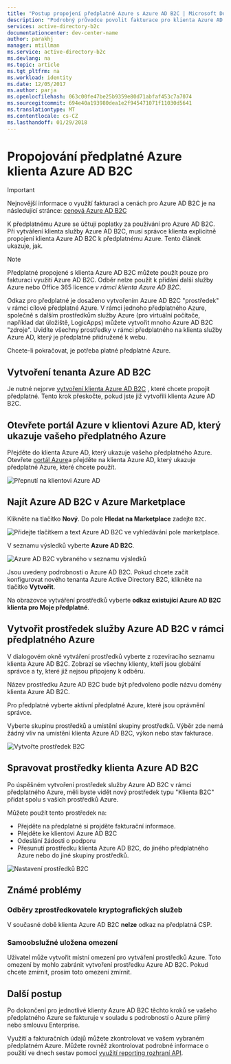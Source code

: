 ```yaml
---
title: "Postup propojení předplatné Azure s Azure AD B2C | Microsoft Docs"
description: "Podrobný průvodce povolit fakturace pro klienta Azure AD B2C do předplatného Azure."
services: active-directory-b2c
documentationcenter: dev-center-name
author: parakhj
manager: mtillman
ms.service: active-directory-b2c
ms.devlang: na
ms.topic: article
ms.tgt_pltfrm: na
ms.workload: identity
ms.date: 12/05/2017
ms.author: parja
ms.openlocfilehash: 063c00fe47be25b9359e80d71abfaf453c7a7074
ms.sourcegitcommit: 694e40a193980dea1e2f945471071f11030d5641
ms.translationtype: MT
ms.contentlocale: cs-CZ
ms.lasthandoff: 01/29/2018
---
```

# <a name="linking-an-azure-subscription-to-an-azure-ad-b2c-tenant"></a>Propojování předplatné Azure klienta Azure AD B2C

> [!IMPORTANT]
> Nejnovější informace o využití fakturaci a cenách pro Azure AD B2C je na následující stránce: [cenová Azure AD B2C](https://azure.microsoft.com/pricing/details/active-directory-b2c/)

K předplatnému Azure se účtují poplatky za používání pro Azure AD B2C. Při vytváření klienta služby Azure AD B2C, musí správce klienta explicitně propojení klienta Azure AD B2C k předplatnému Azure. Tento článek ukazuje, jak.

> [!NOTE]
> Předplatné propojené s klienta Azure AD B2C můžete použít pouze pro fakturaci využití Azure AD B2C. Odběr nelze použít k přidání další služby Azure nebo Office 365 licence *v rámci klienta Azure AD B2C*.

 Odkaz pro předplatné je dosaženo vytvořením Azure AD B2C "prostředek" v rámci cílové předplatné Azure. V rámci jednoho předplatného Azure, společně s dalším prostředkům služby Azure (pro virtuální počítače, například dat úložiště, LogicApps) můžete vytvořit mnoho Azure AD B2C "zdroje". Uvidíte všechny prostředky v rámci předplatného na klienta služby Azure AD, který je předplatné přidružené k webu.

Chcete-li pokračovat, je potřeba platné předplatné Azure.

## <a name="create-an-azure-ad-b2c-tenant"></a>Vytvoření tenanta Azure AD B2C

Je nutné nejprve [vytvoření klienta Azure AD B2C](active-directory-b2c-get-started.md) , které chcete propojit předplatné. Tento krok přeskočte, pokud jste již vytvořili klienta Azure AD B2C.

## <a name="open-azure-portal-in-the-azure-ad-tenant-that-shows-your-azure-subscription"></a>Otevřete portál Azure v klientovi Azure AD, který ukazuje vašeho předplatného Azure

Přejděte do klienta Azure AD, který ukazuje vašeho předplatného Azure. Otevřete [portál Azure](https://portal.azure.com)a přejděte na klienta Azure AD, který ukazuje předplatné Azure, které chcete použít.

![Přepnutí na klientovi Azure AD](./media/active-directory-b2c-how-to-enable-billing/SelectAzureADTenant.png)

## <a name="find-azure-ad-b2c-in-the-azure-marketplace"></a>Najít Azure AD B2C v Azure Marketplace

Klikněte na tlačítko **Nový**. Do pole **Hledat na Marketplace** zadejte `B2C`.

![Přidejte tlačítkem a text Azure AD B2C ve vyhledávání pole marketplace.](../../includes/media/active-directory-b2c-create-tenant/find-azure-ad-b2c.png)

V seznamu výsledků vyberte **Azure AD B2C**.

![Azure AD B2C vybraného v seznamu výsledků](../../includes/media/active-directory-b2c-create-tenant/find-azure-ad-b2c-result.png)

Jsou uvedeny podrobnosti o Azure AD B2C. Pokud chcete začít konfigurovat nového tenanta Azure Active Directory B2C, klikněte na tlačítko **Vytvořit**.

Na obrazovce vytváření prostředků vyberte **odkaz existující Azure AD B2C klienta pro Moje předplatné**.

## <a name="create-an-azure-ad-b2c-resource-within-the-azure-subscription"></a>Vytvořit prostředek služby Azure AD B2C v rámci předplatného Azure

V dialogovém okně vytváření prostředků vyberte z rozevíracího seznamu klienta Azure AD B2C. Zobrazí se všechny klienty, kteří jsou globální správce a ty, které již nejsou připojeny k odběru.

Název prostředku Azure AD B2C bude být předvoleno podle názvu domény klienta Azure AD B2C.

Pro předplatné vyberte aktivní předplatné Azure, které jsou oprávnění správce.

Vyberte skupinu prostředků a umístění skupiny prostředků. Výběr zde nemá žádný vliv na umístění klienta Azure AD B2C, výkon nebo stav fakturace.

![Vytvořte prostředek B2C](./media/active-directory-b2c-how-to-enable-billing/createresourceb2c.png)

## <a name="manage-your-azure-ad-b2c-tenant-resources"></a>Spravovat prostředky klienta Azure AD B2C

Po úspěšném vytvoření prostředek služby Azure AD B2C v rámci předplatného Azure, měli byste vidět nový prostředek typu "Klienta B2C" přidat spolu s vašich prostředků Azure.

Můžete použít tento prostředek na:

- Přejděte na předplatné si projděte fakturační informace.
- Přejděte ke klientovi Azure AD B2C
- Odeslání žádosti o podporu
- Přesunutí prostředku klienta Azure AD B2C, do jiného předplatného Azure nebo do jiné skupiny prostředků.

![Nastavení prostředků B2C](./media/active-directory-b2c-how-to-enable-billing/b2cresourcesettings.png)

## <a name="known-issues"></a>Známé problémy

### <a name="csp-subscriptions"></a>Odběry zprostředkovatele kryptografických služeb

V současné době klienta Azure AD B2C **nelze** odkaz na předplatná CSP.

### <a name="self-imposed-restrictions"></a>Samoobslužné uložena omezení

Uživatel může vytvořit místní omezení pro vytváření prostředků Azure. Toto omezení by mohlo zabránit vytvoření prostředku Azure AD B2C. Pokud chcete zmírnit, prosím toto omezení zmírnit.

## <a name="next-steps"></a>Další postup

Po dokončení pro jednotlivé klienty Azure AD B2C těchto kroků se vašeho předplatného Azure se fakturuje v souladu s podrobností o Azure přímý nebo smlouvu Enterprise.

Využití a fakturačních údajů můžete zkontrolovat ve vašem vybraném předplatném Azure. Můžete rovněž zkontrolovat podrobné informace o použití ve dnech sestav pomocí [využití reporting rozhraní API](active-directory-b2c-reference-usage-reporting-api.md).
